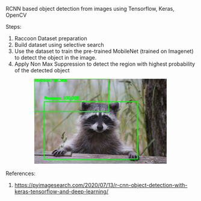 RCNN based object detection from images using Tensorflow, Keras, OpenCV

Steps:

1. Raccoon Dataset preparation
2. Build dataset using selective search
3. Use the dataset to train the pre-trained MobileNet (trained on Imagenet) to detect the object in the image. 
4. Apply Non Max Suppression to detect the region with highest probability of the detected object 

<div align="center">
	<!-- <img src="/media/manoj/Manoj_drive/Computer_vision/object-tracking/Images/person.gif" width="30%" height="30%"> -->
	<img src="https://github.com/Manojkl/object-tracking/blob/main/Images/raccoon.png" width="70%" height="70%">

</div>

References:

1. https://pyimagesearch.com/2020/07/13/r-cnn-object-detection-with-keras-tensorflow-and-deep-learning/ 

